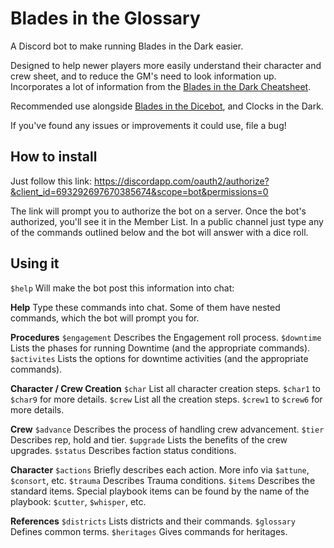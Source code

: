 # Blades in the Glossary

A Discord bot to make running Blades in the Dark easier.

Designed to help newer players more easily understand their character and crew sheet, and to reduce the GM's need to look information up. Incorporates a lot of information from the [Blades in the Dark Cheatsheet](https://thealexandrian.net/wordpress/41025/roleplaying-games/blades-in-the-dark-system-cheat-sheet-v3).

Recommended use alongside [Blades in the Dicebot](https://github.com/jordanclarkedev/bitdicebot), and Clocks in the Dark.

If you've found any issues or improvements it could use, file a bug!

## How to install

Just follow this link:
https://discordapp.com/oauth2/authorize?&client_id=693292697670385674&scope=bot&permissions=0

The link will prompt you to authorize the bot on a server. Once the bot's authorized, you'll see it in the Member List. In a public channel just type any of the commands outlined below and the bot will answer with a dice roll.

## Using it

`$help` Will make the bot post this information into chat:

**Help**
Type these commands into chat.
Some of them have nested commands, which the bot will prompt you for.

**Procedures**
`$engagement` Describes the Engagement roll process.
`$downtime` Lists the phases for running Downtime (and the appropriate commands).
`$activites` Lists the options for downtime activities (and the appropriate commands).

**Character / Crew Creation**
`$char` List all character creation steps. `$char1` to `$char9` for more details.
`$crew` List all the creation steps. `$crew1` to `$crew6` for more details.

**Crew**
`$advance` Describes the process of handling crew advancement.
`$tier` Describes rep, hold and tier.
`$upgrade` Lists the benefits of the crew upgrades.
`$status` Describes faction status conditions.

**Character**
`$actions` Briefly describes each action. More info via `$attune`, `$consort`, etc.
`$trauma` Describes Trauma conditions.
`$items` Describes the standard items.
Special playbook items can be found by the name of the playbook: `$cutter`, `$whisper`, etc.

**References**
`$districts` Lists districts and their commands.
`$glossary` Defines common terms.
`$heritages` Gives commands for heritages.
